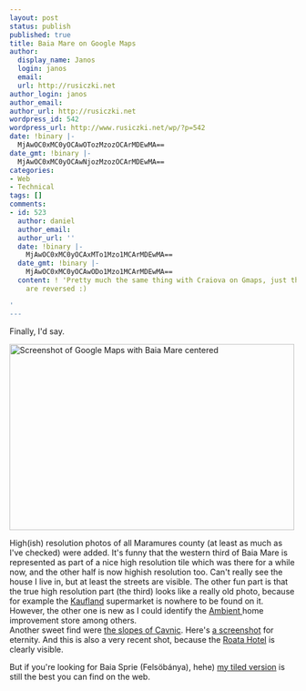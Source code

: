```yaml
---
layout: post
status: publish
published: true
title: Baia Mare on Google Maps
author:
  display_name: Janos
  login: janos
  email: 
  url: http://rusiczki.net
author_login: janos
author_email: 
author_url: http://rusiczki.net
wordpress_id: 542
wordpress_url: http://www.rusiczki.net/wp/?p=542
date: !binary |-
  MjAwOC0xMC0yOCAwOTozMzozOCArMDEwMA==
date_gmt: !binary |-
  MjAwOC0xMC0yOCAwNjozMzozOCArMDEwMA==
categories:
- Web
- Technical
tags: []
comments:
- id: 523
  author: daniel
  author_email: 
  author_url: ''
  date: !binary |-
    MjAwOC0xMC0yOCAxMTo1Mzo1MCArMDEwMA==
  date_gmt: !binary |-
    MjAwOC0xMC0yOCAwODo1Mzo1MCArMDEwMA==
  content: ! 'Pretty much the same thing with Craiova on Gmaps, just that the thirds
    are reversed :)

'
---
```

<p>Finally, I'd say.</p>
<p><a href="http://maps.google.com/maps?f=q&hl=en&geocode=&sll=37.0625,-95.677068&sspn=49.310476,79.101563&ie=UTF8&ll=47.654808,23.568764&spn=0.039892,0.109863&t=h&z=14"><img alt="Screenshot of Google Maps with Baia Mare centered" src="http://www.rusiczki.net/blog/blogpics/google-maps-baia-mare.png" width="500" height="327" style="border:none" class="image"/></a></p>
<p>High(ish) resolution photos of all Maramures county (at least as much as I've checked) were added. It's funny that the western third of Baia Mare is represented as part of a nice high resolution tile which was there for a while now, and the other half is now highish resolution too. Can't really see the house I live in, but at least the streets are visible. The other fun part is that the true high resolution part (the third) looks like a really old photo, because for example the <a href="http://www.kaufland.ro/Site/start.htm">Kaufland</a> supermarket is nowhere to be found on it. However, the other one is new as I could identify the <a href="http://www.ambient.ro/">Ambient </a>home improvement store among others.<br />
Another sweet find were <a href="http://maps.google.com/maps?f=q&hl=en&geocode=&sll=37.0625,-95.677068&sspn=49.310476,79.101563&ie=UTF8&ll=47.659289,23.888612&spn=0.020638,0.038624&t=h&z=15&iwloc=addr">the slopes of Cavnic</a>. Here's <a href="http://www.rusiczki.net/blog/blogpics/google-maps-the-slopes-at-cavnic.png">a screenshot</a> for eternity. And this is also a very recent shot, because the <a href="http://www.hotelroata.ro/">Roata Hotel</a> is clearly visible.</p>
<p>But if you're looking for Baia Sprie (Felsöbánya), hehe) <a href="http://www.rusiczki.net/blog/archives/2008/05/30/baia_sprie_from_satellite">my tiled version</a> is still the best you can find on the web.</p>
